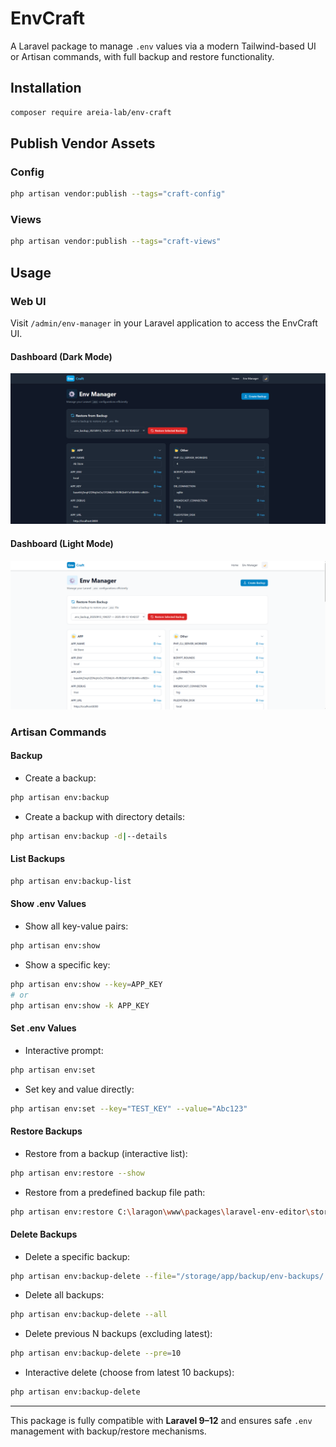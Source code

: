 # EnvCraft

A Laravel package to manage `.env` values via a modern Tailwind-based UI or Artisan commands, with full backup and restore functionality.

## Installation

```bash
composer require areia-lab/env-craft
```

## Publish Vendor Assets

### Config

```bash
php artisan vendor:publish --tags="craft-config"
```

### Views

```bash
php artisan vendor:publish --tags="craft-views"
```

## Usage

### Web UI

Visit `/admin/env-manager` in your Laravel application to access the EnvCraft UI.

#### Dashboard (Dark Mode)

![Dark Dashboard](public/images/dashboard-dark.png)

#### Dashboard (Light Mode)

![Light Dashboard](public/images/dashboard-light.png)

### Artisan Commands

#### Backup

- Create a backup:

```bash
php artisan env:backup
```

- Create a backup with directory details:

```bash
php artisan env:backup -d|--details
```

#### List Backups

```bash
php artisan env:backup-list
```

#### Show .env Values

- Show all key-value pairs:

```bash
php artisan env:show
```

- Show a specific key:

```bash
php artisan env:show --key=APP_KEY
# or
php artisan env:show -k APP_KEY
```

#### Set .env Values

- Interactive prompt:

```bash
php artisan env:set
```

- Set key and value directly:

```bash
php artisan env:set --key="TEST_KEY" --value="Abc123"
```

#### Restore Backups

- Restore from a backup (interactive list):

```bash
php artisan env:restore --show
```

- Restore from a predefined backup file path:

```bash
php artisan env:restore C:\laragon\www\packages\laravel-env-editor\storage\app\backup\env-backups\.env_backup_20250913_104031
```

#### Delete Backups

- Delete a specific backup:

```bash
php artisan env:backup-delete --file="/storage/app/backup/env-backups/.env_backup_20250913_141200"
```

- Delete all backups:

```bash
php artisan env:backup-delete --all
```

- Delete previous N backups (excluding latest):

```bash
php artisan env:backup-delete --pre=10
```

- Interactive delete (choose from latest 10 backups):

```bash
php artisan env:backup-delete
```

---

This package is fully compatible with **Laravel 9–12** and ensures safe `.env` management with backup/restore mechanisms.
